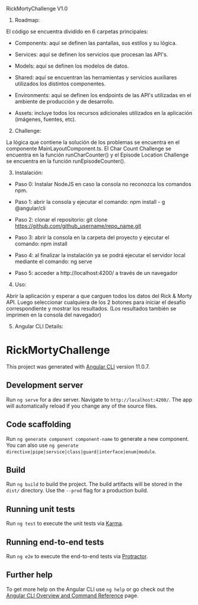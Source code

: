 RickMortyChallenge V1.0

1) Roadmap:

El código se encuentra dividido en 6 carpetas principales:

- Components: aquí se definen las pantallas, sus estílos y su lógica.

- Services: aquí se definen los servicios que procesan las API's. 

- Models: aquí se definen los modelos de datos.

- Shared: aquí se encuentran las herramientas y servicios auxiliares utilizados los distintos componentes.

- Environments: aquí se definen los endpoints de las API's utilizadas en el ambiente de producción y de desarrollo. 

- Assets: incluye todos los recursos adicionales utilizados en la aplicación (imágenes, fuentes, etc).

2) Challenge:

La lógica que contiene la solución de los problemas se encuentra en el componente MainLayoutComponent.ts. El Char Count Challenge se encuentra
en la función runCharCounter() y el Episode Location Challenge se encuentra en la función runEpisodeCounter().

3) Instalación:

- Paso 0: Instalar NodeJS en caso la consola no reconozca los comandos npm.

- Paso 1: abrir la consola y ejecutar el comando: npm install - g @angular/cli

- Paso 2: clonar el repositorio: git clone https://github.com/github_username/repo_name.git

- Paso 3: abrir la consola en la carpeta del proyecto y ejecutar el comando: npm install

- Paso 4: al finalizar la instalación ya se podrá ejecutar el servidor local mediante el comando: ng serve

- Paso 5: acceder a http://localhost:4200/ a través de un navegador


4) Uso:

Abrir la aplicación y esperar a que carguen todos los datos del Rick & Morty API. Luego seleccionar cualquiera de los 2 botones para iniciar el
desafío correspondiente y mostrar los resultados. (Los resultados también se imprimen en la consola del navegador)


5) Angular CLI Details:

# RickMortyChallenge

This project was generated with [Angular CLI](https://github.com/angular/angular-cli) version 11.0.7.


## Development server

Run `ng serve` for a dev server. Navigate to `http://localhost:4200/`. The app will automatically reload if you change any of the source files.

## Code scaffolding

Run `ng generate component component-name` to generate a new component. You can also use `ng generate directive|pipe|service|class|guard|interface|enum|module`.

## Build

Run `ng build` to build the project. The build artifacts will be stored in the `dist/` directory. Use the `--prod` flag for a production build.

## Running unit tests

Run `ng test` to execute the unit tests via [Karma](https://karma-runner.github.io).

## Running end-to-end tests

Run `ng e2e` to execute the end-to-end tests via [Protractor](http://www.protractortest.org/).

## Further help

To get more help on the Angular CLI use `ng help` or go check out the [Angular CLI Overview and Command Reference](https://angular.io/cli) page.
